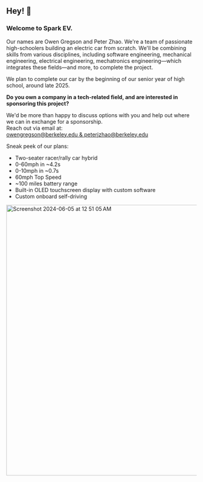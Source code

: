 <h2 id="hey-">Hey! 👋</h2>
<h3 id="welcome-to-spark-ev-">Welcome to Spark EV.</h3>
<p>Our names are Owen Gregson and Peter Zhao.
We're a team of passionate high-schoolers building an electric car from scratch.
We'll be combining skills from various disciplines, including software engineering, mechanical engineering, electrical engineering, mechatronics engineering—which integrates these fields—and more, to complete the project.</p>
<p>We plan to complete our car by the beginning of our senior year of high school, around late 2025.</p>
<p><strong>Do you own a company in a tech-related field, and are interested in sponsoring this project?</strong><br>
<p>We'd be more than happy to discuss options with you and help out where we can in exchange for a sponsorship.<br>
Reach out via email at:<br>
<a href="mailto:owengregson@berkeley.edu?cc=peterjzhao@berkeley.edu&bcc=owen@owen.lol&subject=Sponsorship%20for%20Spark%20EV">owengregson@berkeley.edu & peterjzhao@berkeley.edu</a><br></p>
<p>Sneak peek of our plans:</p>
<ul>
<li>Two-seater racer/rally car hybrid</li>
<li>0-60mph in ~4.2s</li>
<li>0-10mph in ~0.7s</li>
<li>60mph Top Speed</li>
<li>~100 miles battery range</li>
<li>Built-in OLED touchscreen display with custom software</li>
<li>Custom onboard self-driving</li>
</ul>
<p><img width="717" alt="Screenshot 2024-06-05 at 12 51 05 AM" src="https://github.com/spark-ev/.github/assets/89460630/4594d69d-fd39-4daf-86fc-9291fdd61f8e"></p>
